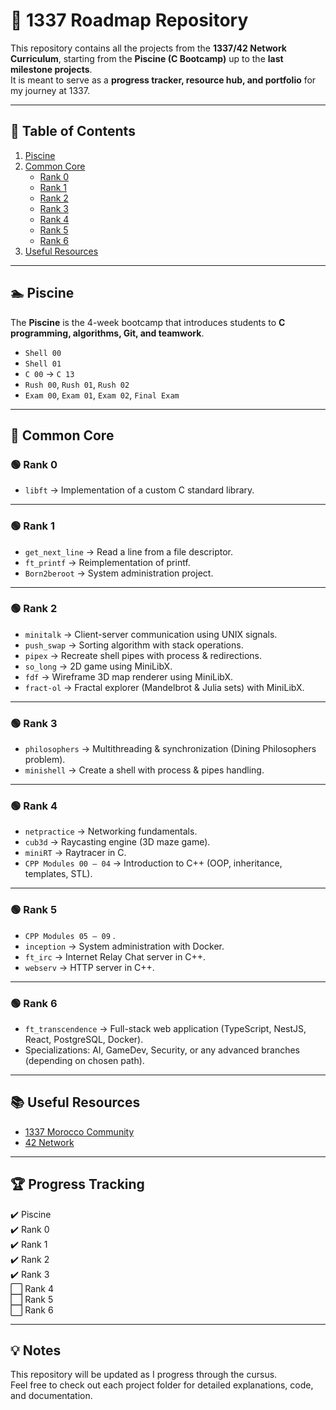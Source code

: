 # 🖤 1337 Roadmap Repository

This repository contains all the projects from the **1337/42 Network Curriculum**, starting from the **Piscine (C Bootcamp)** up to the **last milestone projects**.  
It is meant to serve as a **progress tracker, resource hub, and portfolio** for my journey at 1337.

---

## 📌 Table of Contents
1. [Piscine](#-piscine)
2. [Common Core](#-common-core)
   - [Rank 0](#rank-0)
   - [Rank 1](#rank-1)
   - [Rank 2](#rank-2)
   - [Rank 3](#rank-3)
   - [Rank 4](#rank-4)
   - [Rank 5](#rank-5)
   - [Rank 6](#rank-6)
3. [Useful Resources](#-useful-resources)

---

## 🏊 Piscine
The **Piscine** is the 4-week bootcamp that introduces students to **C programming, algorithms, Git, and teamwork**.  

- `Shell 00`
- `Shell 01`
- `C 00` → `C 13`
- `Rush 00`, `Rush 01`, `Rush 02`
- `Exam 00`, `Exam 01`, `Exam 02`, `Final Exam`

---

## 📖 Common Core

### 🟢 Rank 0
- `libft` → Implementation of a custom C standard library.

---

### 🟢 Rank 1
- `get_next_line` → Read a line from a file descriptor.
- `ft_printf` → Reimplementation of printf.
- `Born2beroot` → System administration project.

---

### 🟢 Rank 2
- `minitalk` → Client-server communication using UNIX signals.
- `push_swap` → Sorting algorithm with stack operations.
- `pipex` → Recreate shell pipes with process & redirections.
- `so_long` → 2D game using MiniLibX.
- `fdf` → Wireframe 3D map renderer using MiniLibX.
- `fract-ol` → Fractal explorer (Mandelbrot & Julia sets) with MiniLibX.

---

### 🟢 Rank 3
- `philosophers` → Multithreading & synchronization (Dining Philosophers problem).
- `minishell` → Create a shell with process & pipes handling.

---

### 🟢 Rank 4
- `netpractice` → Networking fundamentals.
- `cub3d` → Raycasting engine (3D maze game).
- `miniRT` → Raytracer in C.
- `CPP Modules 00 – 04` → Introduction to C++ (OOP, inheritance, templates, STL).

---

### 🟢 Rank 5
- `CPP Modules 05 – 09` .
- `inception` → System administration with Docker.
- `ft_irc` → Internet Relay Chat server in C++.
- `webserv` → HTTP server in C++.

---

### 🟢 Rank 6
- `ft_transcendence` → Full-stack web application (TypeScript, NestJS, React, PostgreSQL, Docker).
- Specializations: AI, GameDev, Security, or any advanced branches (depending on chosen path).

---

## 📚 Useful Resources
- [1337 Morocco Community](https://www.1337.ma)  
- [42 Network](https://42.fr/en/homepage/)  

---

## 🏆 Progress Tracking
✔️ Piscine  
✔️ Rank 0  
✔️ Rank 1  
✔️ Rank 2  
✔️ Rank 3  
⬜ Rank 4  
⬜ Rank 5  
⬜ Rank 6  

---

## 💡 Notes
This repository will be updated as I progress through the cursus.  
Feel free to check out each project folder for detailed explanations, code, and documentation.

